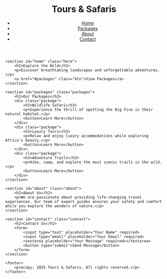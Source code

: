 <!DOCTYPE html>
<html lang="en">
<head>
    <meta charset="UTF-8">
    <meta name="viewport" content="width=device-width, initial-scale=1.0">
    <title>Tours & Safaris</title>
    <link rel="stylesheet" href="styles.css">
</head>
<body>
    <header>
        <div class="logo">
            <h1>Tours & Safaris</h1>
        </div>
        <nav>
            <ul>
                <li><a href="#home">Home</a></li>
                <li><a href="#packages">Packages</a></li>
                <li><a href="#about">About</a></li>
                <li><a href="#contact">Contact</a></li>
            </ul>
        </nav>
    </header>

    <section id="home" class="hero">
        <h2>Explore the Wild</h2>
        <p>Discover breathtaking landscapes and unforgettable adventures.</p>
        <a href="#packages" class="btn">View Packages</a>
    </section>

    <section id="packages" class="packages">
        <h2>Our Packages</h2>
        <div class="package">
            <h3>Wildlife Safari</h3>
            <p>Experience the thrill of spotting the Big Five in their natural habitat.</p>
            <button>Learn More</button>
        </div>
        <div class="package">
            <h3>Luxury Tours</h3>
            <p>Relax and enjoy luxury accommodations while exploring Africa's beauty.</p>
            <button>Learn More</button>
        </div>
        <div class="package">
            <h3>Adventure Trails</h3>
            <p>Hike, camp, and explore the most scenic trails in the wild.</p>
            <button>Learn More</button>
        </div>
    </section>

    <section id="about" class="about">
        <h2>About Us</h2>
        <p>We are passionate about providing life-changing travel experiences. Our team of expert guides ensures your safety and comfort while you explore the wonders of nature.</p>
    </section>

    <section id="contact" class="contact">
        <h2>Contact Us</h2>
        <form>
            <input type="text" placeholder="Your Name" required>
            <input type="email" placeholder="Your Email" required>
            <textarea placeholder="Your Message" required></textarea>
            <button type="submit">Send Message</button>
        </form>
    </section>

    <footer>
        <p>&copy; 2025 Tours & Safaris. All rights reserved.</p>
    </footer>
</body>
</html>
